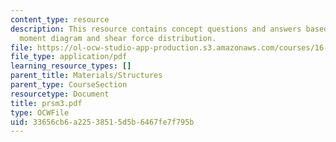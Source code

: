 ```yaml
---
content_type: resource
description: This resource contains concept questions and answers based on bending
  moment diagram and shear force distribution.
file: https://ol-ocw-studio-app-production.s3.amazonaws.com/courses/16-01-unified-engineering-i-ii-iii-iv-fall-2005-spring-2006/33656cb6a22538515d5b6467fe7f795b_prsm3.pdf
file_type: application/pdf
learning_resource_types: []
parent_title: Materials/Structures
parent_type: CourseSection
resourcetype: Document
title: prsm3.pdf
type: OCWFile
uid: 33656cb6-a225-3851-5d5b-6467fe7f795b
---
```

